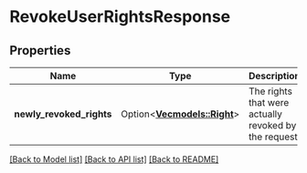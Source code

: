# RevokeUserRightsResponse

## Properties

Name | Type | Description | Notes
------------ | ------------- | ------------- | -------------
**newly_revoked_rights** | Option<[**Vec<models::Right>**](Right.md)> | The rights that were actually revoked by the request. | [optional]

[[Back to Model list]](../README.md#documentation-for-models) [[Back to API list]](../README.md#documentation-for-api-endpoints) [[Back to README]](../README.md)


